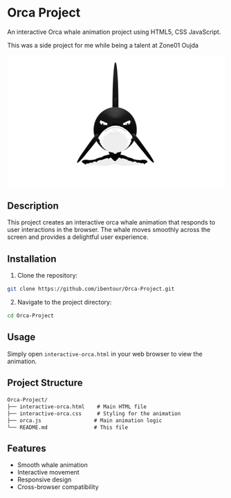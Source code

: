 # Orca Project

An interactive Orca whale animation project using HTML5, CSS JavaScript.

This was a side project for me while being a talent at Zone01 Oujda

![Ismail Bentour - Orca Whale Animation](orca-browser.png)


## Description

This project creates an interactive orca whale animation that responds to user interactions in the browser. The whale moves smoothly across the screen and provides a delightful user experience.

## Installation

1. Clone the repository:
```bash
git clone https://github.com/ibentour/Orca-Project.git
```

2. Navigate to the project directory:
```bash
cd Orca-Project
```

## Usage

Simply open `interactive-orca.html` in your web browser to view the animation.

## Project Structure

```
Orca-Project/
├── interactive-orca.html    # Main HTML file
├── interactive-orca.css     # Styling for the animation
├── orca.js                 # Main animation logic
└── README.md               # This file
```

## Features

- Smooth whale animation
- Interactive movement
- Responsive design
- Cross-browser compatibility